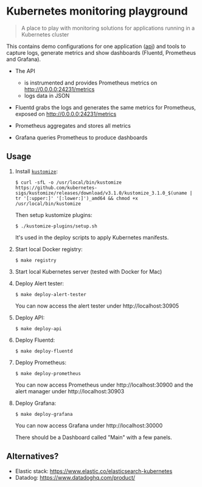 # Kubernetes monitoring playground

> A place to play with monitoring solutions for applications running in a Kubernetes cluster

This contains demo configurations for one application ([api](./api)) and tools to capture logs, generate metrics and show dashboards (Fluentd, Prometheus and Grafana).

- The API

  - is instrumented and provides Prometheus metrics on http://0.0.0.0:24231/metrics
  - logs data in JSON

- Fluentd grabs the logs and generates the same metrics for Prometheus, exposed on http://0.0.0.0:24231/metrics

- Prometheus aggregates and stores all metrics

- Grafana queries Prometheus to produce dashboards

## Usage

1. Install [`kustomize`](https://github.com/kubernetes-sigs/kustomize):

   ```console
   $ curl -sfL -o /usr/local/bin/kustomize https://github.com/kubernetes-sigs/kustomize/releases/download/v3.1.0/kustomize_3.1.0_$(uname | tr '[:upper:]' '[:lower:]')_amd64 && chmod +x /usr/local/bin/kustomize
   ```

   Then setup kustomize plugins:

   ```console
   $ ./kustomize-plugins/setup.sh
   ```

   It's used in the deploy scripts to apply Kubernetes manifests.

1. Start local Docker registry:

   ```console
   $ make registry
   ```

1. Start local Kubernetes server (tested with Docker for Mac)

1. Deploy Alert tester:

   ```console
   $ make deploy-alert-tester
   ```

   You can now access the alert tester under http://localhost:30905

1. Deploy API:

   ```console
   $ make deploy-api
   ```

1. Deploy Fluentd:

   ```console
   $ make deploy-fluentd
   ```

1. Deploy Prometheus:

   ```console
   $ make deploy-prometheus
   ```

   You can now access Prometheus under http://localhost:30900 and the alert manager under http://localhost:30903

1. Deploy Grafana:

   ```console
   $ make deploy-grafana
   ```

   You can now access Grafana under http://localhost:30000

   There should be a Dashboard called "Main" with a few panels.

## Alternatives?

- Elastic stack: https://www.elastic.co/elasticsearch-kubernetes
- Datadog: https://www.datadoghq.com/product/
